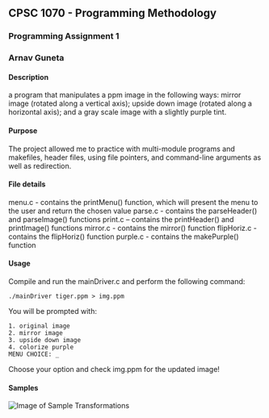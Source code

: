 ## CPSC 1070 - Programming Methodology
### Programming Assignment 1
### Arnav Guneta

#### Description
a program that manipulates a ppm image in the following ways: mirror image (rotated
along a vertical axis); upside down image (rotated along a horizontal axis); and a gray scale image with a slightly purple tint.

#### Purpose
The project allowed me to practice with multi-module programs and makefiles, header files, using file
pointers, and command-line arguments as well as redirection.

#### File details
menu.c - contains the printMenu() function, which will present the menu to the user and return the chosen value
parse.c - contains the parseHeader() and parseImage() functions
print.c – contains the printHeader() and printImage() functions
mirror.c - contains the mirror() function
flipHoriz.c - contains the flipHoriz() function
purple.c - contains the makePurple() function

#### Usage
Compile and run the mainDriver.c and perform the following command:

`
./mainDriver tiger.ppm > img.ppm
`

You will be prompted with:

```
1. original image
2. mirror image
3. upside down image
4. colorize purple
MENU CHOICE: _
```
Choose your option and check img.ppm for the updated image!

#### Samples
![Image of Sample Transformations](https://github.com/arnavguneta/1070cpsc/assets/sample.png)
